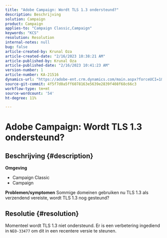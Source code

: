 ```yaml
---
title: "Adobe Campaign: Wordt TLS 1.3 ondersteund?"
description: Beschrijving
solution: Campaign
product: Campaign
applies-to: "Campaign Classic,Campaign"
keywords: "KCS"
resolution: Resolution
internal-notes: null
bug: false
article-created-by: Krunal Oza
article-created-date: "2/16/2023 10:38:21 AM"
article-published-by: Krunal Oza
article-published-date: "2/16/2023 10:41:23 AM"
version-number: 1
article-number: KA-21516
dynamics-url: "https://adobe-ent.crm.dynamics.com/main.aspx?forceUCI=1&pagetype=entityrecord&etn=knowledgearticle&id=12b1b402-e6ad-ed11-aad1-6045bd006793"
source-git-commit: 4f5f7d0a5ff6078163e5639e2839f408f68c66c3
workflow-type: tm+mt
source-wordcount: '54'
ht-degree: 11%

---
```


# Adobe Campaign: Wordt TLS 1.3 ondersteund?

## Beschrijving {#description}

<b>Omgeving</b>
- Campaign Classic
- Campaign



<b>Problemen/symptomen</b>
Sommige domeinen gebruiken nu TLS 1.3 als verzendend vereiste, wordt TLS 1.3 nog gesteund?


## Resolutie {#resolution}


Momenteel wordt TLS 1.3 niet ondersteund. Er is een verbetering ingediend in `NEO-33477` om dit in een recentere versie te steunen.
